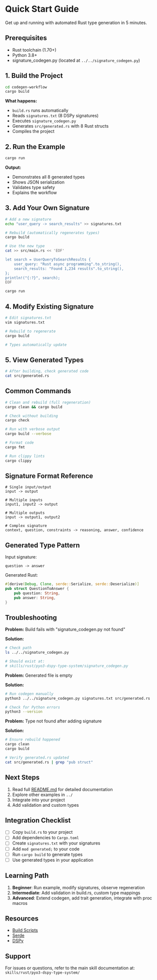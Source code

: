 # Quick Start Guide

Get up and running with automated Rust type generation in 5 minutes.

## Prerequisites

- Rust toolchain (1.70+)
- Python 3.8+
- signature_codegen.py (located at `../../signature_codegen.py`)

## 1. Build the Project

```bash
cd codegen-workflow
cargo build
```

**What happens:**
- `build.rs` runs automatically
- Reads `signatures.txt` (8 DSPy signatures)
- Executes `signature_codegen.py`
- Generates `src/generated.rs` with 8 Rust structs
- Compiles the project

## 2. Run the Example

```bash
cargo run
```

**Output:**
- Demonstrates all 8 generated types
- Shows JSON serialization
- Validates type safety
- Explains the workflow

## 3. Add Your Own Signature

```bash
# Add a new signature
echo "user_query -> search_results" >> signatures.txt

# Rebuild (automatically regenerates types)
cargo build

# Use the new type
cat >> src/main.rs << 'EOF'

let search = UserQueryToSearchResults {
    user_query: "Rust async programming".to_string(),
    search_results: "Found 1,234 results".to_string(),
};
println!("{:?}", search);
EOF

cargo run
```

## 4. Modify Existing Signature

```bash
# Edit signatures.txt
vim signatures.txt

# Rebuild to regenerate
cargo build

# Types automatically update
```

## 5. View Generated Types

```bash
# After building, check generated code
cat src/generated.rs
```

## Common Commands

```bash
# Clean and rebuild (full regeneration)
cargo clean && cargo build

# Check without building
cargo check

# Run with verbose output
cargo build --verbose

# Format code
cargo fmt

# Run clippy lints
cargo clippy
```

## Signature Format Reference

```
# Single input/output
input -> output

# Multiple inputs
input1, input2 -> output

# Multiple outputs
input -> output1, output2

# Complex signature
context, question, constraints -> reasoning, answer, confidence
```

## Generated Type Pattern

Input signature:
```
question -> answer
```

Generated Rust:
```rust
#[derive(Debug, Clone, serde::Serialize, serde::Deserialize)]
pub struct QuestionToAnswer {
    pub question: String,
    pub answer: String,
}
```

## Troubleshooting

**Problem:** Build fails with "signature_codegen.py not found"

**Solution:**
```bash
# Check path
ls ../../signature_codegen.py

# Should exist at:
# skills/rust/pyo3-dspy-type-system/signature_codegen.py
```

**Problem:** Generated file is empty

**Solution:**
```bash
# Run codegen manually
python3 ../../signature_codegen.py signatures.txt src/generated.rs

# Check for Python errors
python3 --version
```

**Problem:** Type not found after adding signature

**Solution:**
```bash
# Ensure rebuild happened
cargo clean
cargo build

# Verify generated.rs updated
cat src/generated.rs | grep "pub struct"
```

## Next Steps

1. Read full [README.md](README.md) for detailed documentation
2. Explore other examples in `../`
3. Integrate into your project
4. Add validation and custom types

## Integration Checklist

- [ ] Copy `build.rs` to your project
- [ ] Add dependencies to `Cargo.toml`
- [ ] Create `signatures.txt` with your signatures
- [ ] Add `mod generated;` to your code
- [ ] Run `cargo build` to generate types
- [ ] Use generated types in your application

## Learning Path

1. **Beginner**: Run example, modify signatures, observe regeneration
2. **Intermediate**: Add validation in build.rs, custom type mappings
3. **Advanced**: Extend codegen, add trait generation, integrate with proc macros

## Resources

- [Build Scripts](https://doc.rust-lang.org/cargo/reference/build-scripts.html)
- [Serde](https://serde.rs/)
- [DSPy](https://github.com/stanfordnlp/dspy)

## Support

For issues or questions, refer to the main skill documentation at:
`skills/rust/pyo3-dspy-type-system/`
